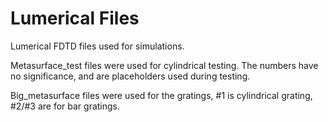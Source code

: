 # Lumerical Files

Lumerical FDTD files used for simulations.

Metasurface_test files were used for cylindrical testing. The numbers have no significance, and are placeholders used during testing.

Big_metasurface files were used for the gratings, #1 is cylindrical grating, #2/#3 are for bar gratings. 

